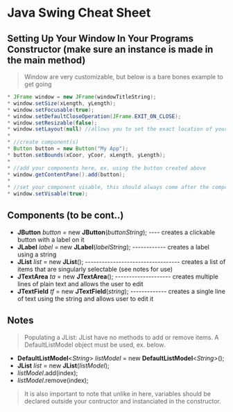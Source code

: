 # Java Swing Cheat Sheet

## Setting Up Your Window In Your Programs Constructor (make sure an instance is made in the main method)

> Window are very customizable, but below is a bare bones example to get going
``` java
* JFrame window = new JFrame(windowTitleString);
* window.setSize(xLength, yLength);
* window.setFocusable(true);
* window.setDefaultCloseOperation(JFrame.EXIT_ON_CLOSE);
* window.setResizable(false);
* window.setLayout(null) //allows you to set the exact location of your following components
* 
* //create component(s)
* Button button = new Button("My App");
* button.setBounds(xCoor, yCoor, xLength, yLength);
* 
* //add your components here, ex. using the button created above
* window.getContentPane().add(button);
* 
* //set your component visable, this should always come after the components you want to be visable
* window.setVisable(true);
```

## Components (to be cont..)
* **JButton** _button_ = new **JButton**(_buttonString_); ---- creates a clickable button with a label on it
* **JLabel** _label_ = new **JLabel**(_labelString_); ------------ creates a label using a string
* **JList** _list_ = new **JList**(); ---------------------------------- creates a list of items that are singularly selectable (see notes for use)
* **JTextArea** _ta_ = new **JTextArea**(); -------------------- creates multiple lines of plain text and allows the user to edit
* **JTextField** _tf_ = new **JTextField**(_string_); ------------- creates a single line of text using the string and allows user to edit it

## Notes
> Populating a JList: JList have no methods to add or remove items.  A DefaultListModel object must be used, ex. below.
* **DefaultListModel**<_String_> _listModel_ = new **DefaultListModel**<_String_>();
* **JList** _list_ = new **JList**<String>(_listModel_);
* _listModel_.add(index);
* _listModel_.remove(index);
> 
> It is also important to note that unlike in here, variables should be declared outside your contructor and
> instanciated in the constructor.